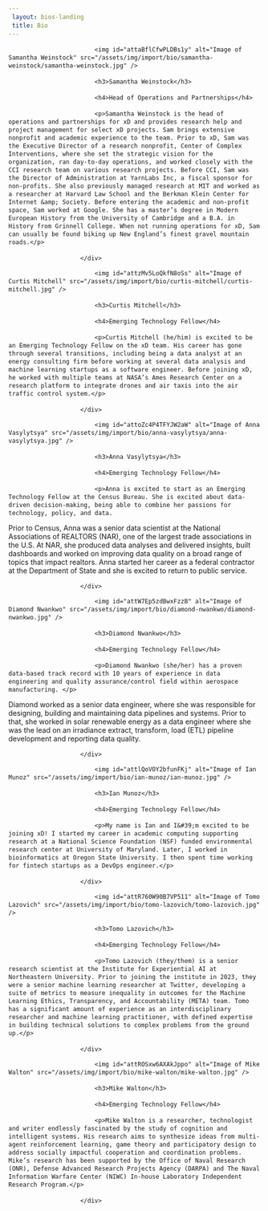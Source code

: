 ```yaml
---
 layout: bios-landing
 title: Bio
---
```

                        
<div>

                            <img id="attaBflCfwPLDBs1y" alt="Image of Samantha Weinstock" src="/assets/img/import/bio/samantha-weinstock/samantha-weinstock.jpg" />

                            <h3>Samantha Weinstock</h3>

                            <h4>Head of Operations and Partnerships</h4>

                            <p>Samantha Weinstock is the head of operations and partnerships for xD and provides research help and project management for select xD projects. Sam brings extensive nonprofit and academic experience to the team. Prior to xD, Sam was the Executive Director of a research nonprofit, Center of Complex Interventions, where she set the strategic vision for the organization, ran day-to-day operations, and worked closely with the CCI research team on various research projects. Before CCI, Sam was the Director of Administration at YarnLabs Inc, a fiscal sponsor for non-profits. She also previously managed research at MIT and worked as a researcher at Harvard Law School and the Berkman Klein Center for Internet &amp; Society. Before entering the academic and non-profit space, Sam worked at Google. She has a master’s degree in Modern European History from the University of Cambridge and a B.A. in History from Grinnell College. When not running operations for xD, Sam can usually be found biking up New England’s finest gravel mountain roads.</p>

                        </div>
                    
                        
<div>

                            <img id="attzMv5LoQkfN8oSs" alt="Image of Curtis Mitchell" src="/assets/img/import/bio/curtis-mitchell/curtis-mitchell.jpg" />

                            <h3>Curtis Mitchell</h3>

                            <h4>Emerging Technology Fellow</h4>

                            <p>Curtis Mitchell (he/him) is excited to be an Emerging Technology Fellow on the xD team. His career has gone through several transitions, including being a data analyst at an energy consulting firm before working at several data analysis and machine learning startups as a software engineer. Before joining xD, he worked with multiple teams at NASA’s Ames Research Center on a research platform to integrate drones and air taxis into the air traffic control system.</p>

                        </div>
                    
                        
<div>

                            <img id="attoZc4P4TFYJW2aW" alt="Image of Anna Vasylytsya" src="/assets/img/import/bio/anna-vasylytsya/anna-vasylytsya.jpg" />

                            <h3>Anna Vasylytsya</h3>

                            <h4>Emerging Technology Fellow</h4>

                            <p>Anna is excited to start as an Emerging Technology Fellow at the Census Bureau. She is excited about data-driven decision-making, being able to combine her passions for technology, policy, and data.
Prior to Census, Anna was a senior data scientist at the National Associations of REALTORS (NAR), one of the largest trade associations in the U.S. At NAR, she produced data analyses and delivered insights, built dashboards and worked on improving data quality on a broad range of topics that impact realtors. Anna started her career as a federal contractor at the Department of State and she is excited to return to public service.</p>

                        </div>
                    
                        
<div>

                            <img id="attW7Ep5zdBwxFzzB" alt="Image of Diamond Nwankwo" src="/assets/img/import/bio/diamond-nwankwo/diamond-nwankwo.jpg" />

                            <h3>Diamond Nwankwo</h3>

                            <h4>Emerging Technology Fellow</h4>

                            <p>Diamond Nwankwo (she/her) has a proven data-based track record with 10 years of experience in data engineering and quality assurance/control field within aerospace manufacturing. </p>
<p>Diamond worked as a senior data engineer, where she was responsible for designing, building and maintaining data pipelines and systems. Prior to that, she worked in solar renewable energy as a data engineer where she was the lead on an irradiance extract, transform, load (ETL) pipeline development and reporting data quality.</p>

                        </div>
                    
                        
<div>

                            <img id="attlQoVOY2bfunFKj" alt="Image of Ian Munoz" src="/assets/img/import/bio/ian-munoz/ian-munoz.jpg" />

                            <h3>Ian Munoz</h3>

                            <h4>Emerging Technology Fellow</h4>

                            <p>My name is Ian and I&#39;m excited to be joining xD! I started my career in academic computing supporting research at a National Science Foundation (NSF) funded environmental research center at University of Maryland. Later, I worked in bioinformatics at Oregon State University. I then spent time working for fintech startups as a DevOps engineer.</p>

                        </div>
                    
                        
<div>

                            <img id="attR760W90B7VP511" alt="Image of Tomo Lazovich" src="/assets/img/import/bio/tomo-lazovich/tomo-lazovich.jpg" />

                            <h3>Tomo Lazovich</h3>

                            <h4>Emerging Technology Fellow</h4>

                            <p>Tomo Lazovich (they/them) is a senior research scientist at the Institute for Experiential AI at Northeastern University. Prior to joining the institute in 2023, they were a senior machine learning researcher at Twitter, developing a suite of metrics to measure inequality in outcomes for the Machine Learning Ethics, Transparency, and Accountability (META) team. Tomo has a significant amount of experience as an interdisciplinary researcher and machine learning practitioner, with defined expertise in building technical solutions to complex problems from the ground up.</p>

                        </div>
                    
                        
<div>

                            <img id="attROSxw6AXAkJppo" alt="Image of Mike Walton" src="/assets/img/import/bio/mike-walton/mike-walton.jpg" />

                            <h3>Mike Walton</h3>

                            <h4>Emerging Technology Fellow</h4>

                            <p>Mike Walton is a researcher, technologist and writer endlessly fascinated by the study of cognition and intelligent systems. His research aims to synthesize ideas from multi-agent reinforcement learning, game theory and participatory design to address socially impactful cooperation and coordination problems. Mike’s research has been supported by the Office of Naval Research (ONR), Defense Advanced Research Projects Agency (DARPA) and The Naval Information Warfare Center (NIWC) In-house Laboratory Independent Research Program.</p>

                        </div>
                    